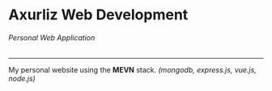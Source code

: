 # Axurliz Web Development
###### Personal Web Application
---
My personal website using the **MEVN** stack.
*(mongodb, express.js, vue.js, node.js)*